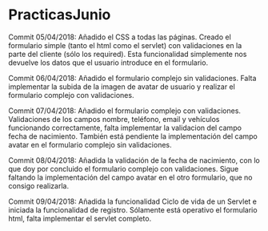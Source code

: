 # PracticasJunio

Commit 05/04/2018: Añadido el CSS a todas las páginas. Creado el formulario simple (tanto el html como el servlet) con validaciones en la parte del cliente (sólo los required). Esta funcionalidad simplemente nos devuelve los datos que el usuario introduce en el formulario.
                   
Commit 06/04/2018: Añadido el formulario complejo sin validaciones. Falta implementar la subida de la imagen de avatar de usuario y realizar el formulario complejo con validaciones.

Commit 07/04/2018: Añadido el formulario complejo con validaciones. Validaciones de los campos nombre, teléfono, email y vehículos funcionando correctamente, falta implementar la validacion del campo fecha de nacimiento. También está pendiente la implementación del campo avatar en el formulario complejo sin validaciones.

Commit 08/04/2018: Añadida la validación de la fecha de nacimiento, con lo que doy por concluido el formulario complejo con validaciones. Sigue faltando la implementación del campo avatar en el otro formulario, que no consigo realizarla.

Commit 09/04/2018: Añadida la funcionalidad Ciclo de vida de un Servlet e iniciada la funcionalidad de registro. Sólamente está operativo el formulario html, falta implementar el servlet completo.
